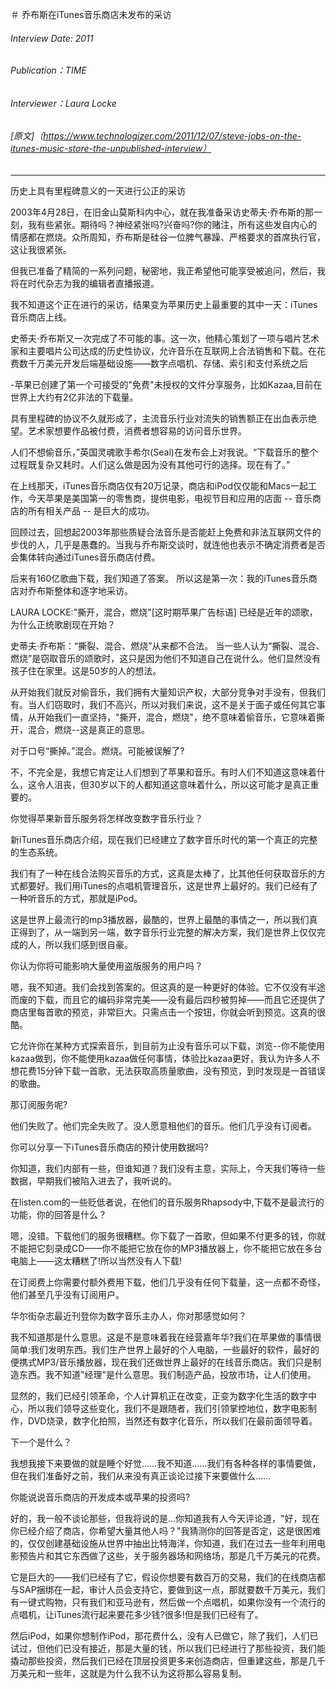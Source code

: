 ＃ 乔布斯在iTunes音乐商店未发布的采访

###### Interview Date: 2011
###### Publication：TIME
###### Interviewer：Laura Locke
###### [原文]（https://www.technologizer.com/2011/12/07/steve-jobs-on-the-itunes-music-store-the-unpublished-interview）
---

历史上具有里程碑意义的一天进行公正的采访

2003年4月28日，在旧金山莫斯科内中心，就在我准备采访史蒂夫·乔布斯的那一刻，我有些紧张。期待吗？神经紧张吗?兴奋吗?你的赌注，所有这些发自内心的情感都在燃烧。众所周知，乔布斯是硅谷一位脾气暴躁、严格要求的首席执行官，这让我很紧张。

但我已准备了精简的一系列问题，秘密地，我正希望他可能享受被追问，然后，我将在时代杂志为我的编辑者直播报道。

我不知道这个正在进行的采访，结果变为苹果历史上最重要的其中一天：iTunes音乐商店上线。

史蒂夫·乔布斯又一次完成了不可能的事。这一次，他精心策划了一项与唱片艺术家和主要唱片公司达成的历史性协议，允许音乐在互联网上合法销售和下载。在花费数千万美元开发后端基础设施——数字点唱机、存储、索引和支付系统之后


-苹果已创建了第一个可接受的"免费"未授权的文件分享服务，比如Kazaa,目前在世界上大约有2亿非法的下载量。

具有里程碑的协议不久就形成了，主流音乐行业对流失的销售额正在出血表示绝望。艺术家想要作品被付费，消费者想容易的访问音乐世界。


人们不想偷音乐，”英国灵魂歌手希尔(Seal)在发布会上对我说。“下载音乐的整个过程既复杂又耗时。人们这么做是因为没有其他可行的选择。现在有了。”

在上线那天，iTunes音乐商店仅有20万记录，商店和iPod仅仅能和Macs一起工作，今天苹果是美国第一的零售商，提供电影，电视节目和应用的店面 -- 音乐商店的所有相关产品 -- 是巨大的成功。


回顾过去，回想起2003年那些质疑合法音乐是否能赶上免费和非法互联网文件的步伐的人，几乎是愚蠢的。当我与乔布斯交谈时，就连他也表示不确定消费者是否会集体转向通过iTunes音乐商店付费。

后来有160亿歌曲下载，我们知道了答案。
所以这是第一次：我的iTunes音乐商店对乔布斯整体和逐字地采访。

LAURA LOCKE:"撕开，混合，燃烧"[这时期苹果广告标语] 已经是近年的颂歌，为什么正统歌剧现在开始？

史蒂夫·乔布斯：“撕裂、混合、燃烧”从来都不合法。
当一些人认为“撕裂、混合、燃烧”是窃取音乐的颂歌时，这只是因为他们不知道自己在说什么。他们显然没有孩子住在家里。这是50岁的人的想法。

从开始我们就反对偷音乐，我们拥有大量知识产权，大部分竞争对手没有，但我们有。当人们窃取时，我们不高兴，所以对我们来说，这不是关于面子或任何其它事情，从开始我们一直坚持，"撕开，混合，燃烧"，绝不意味着偷音乐，它意味着撕开，混合，燃烧--这是真正的意思。

对于口号“撕掉。”混合。燃烧。可能被误解了?

不，不完全是，我想它肯定让人们想到了苹果和音乐。有时人们不知道这意味着什么，这令人沮丧，但30岁以下的人都知道这意味着什么，所以这可能才是真正重要的。

你觉得苹果新音乐服务将怎样改变数字音乐行业？

新iTunes音乐商店介绍，现在我们已经建立了数字音乐时代的第一个真正的完整的生态系统。

我们有了一种在线合法购买音乐的方式，这真是太棒了，比其他任何获取音乐的方式都要好。我们用iTunes的点唱机管理音乐，这是世界上最好的。我们已经有了一种听音乐的方式，那就是iPod。


这是世界上最流行的mp3播放器，最酷的，世界上最酷的事情之一，所以我们真正得到了，从一端到另一端，数字音乐行业完整的解决方案，我们是世界上仅仅完成的人，所以我们感到很自豪。

你认为你将可能影响大量使用盗版服务的用户吗？

嗯，我不知道。我们会找到答案的。但这真的是一种更好的体验。它不仅没有半途而废的下载，而且它的编码非常完美——没有最后四秒被剪掉——而且它还提供了商店里每首歌的预览，非常巨大。只需点击一个按钮，你就会听到预览。这真的很酷。

它允许你在某种方式探索音乐，到目前为止没有音乐可以下载，浏览--你不能使用kazaa做到，你不能使用kazaa做任何事情，体验比kazaa更好，我认为许多人不想花费15分钟下载一首歌，无法获取高质量歌曲，没有预览，到时发现是一首错误的歌曲。

那订阅服务呢?

他们失败了。他们完全失败了。没人愿意租他们的音乐。他们几乎没有订阅者。

你可以分享一下iTunes音乐商店的预计使用数据吗?

你知道，我们内部有一些，但谁知道？我们没有主意，实际上，今天我们等待一些数据，早期我们被陷入进去了，我听说的。

在listen.com的一些贬低者说，在他们的音乐服务Rhapsody中,下载不是最流行的功能，你的回答是什么？

嗯，没错。下载他们的服务很糟糕。你下载了一首歌，但如果不付更多的钱，你就不能把它刻录成CD——你不能把它放在你的MP3播放器上，你不能把它放在多台电脑上——这太糟糕了!所以当然没有人下载!

在订阅费上你需要付额外费用下载，他们几乎没有任何下载量，这一点都不奇怪，他们甚至几乎没有订阅用户。

华尔街杂志最近刊登你为数字音乐主办人，你对那感觉如何？

我不知道那是什么意思。这是不是意味着我在经营嘉年华?我们在苹果做的事情很简单:我们发明东西。我们生产世界上最好的个人电脑，一些最好的软件，最好的便携式MP3/音乐播放器，现在我们还做世界上最好的在线音乐商店。我们只是制造东西。我不知道"经理"是什么意思。我们制造产品，投放市场，让人们使用。

显然的，我们已经引领革命，个人计算机正在改变，正变为数字化生活的数字中心，所以我们领导这些变化，我们不是跟随者，我们引领掌控地位，数字电影制作，DVD烧录，数字化拍照，当然还有数字化音乐，所以我们在最前面领导着。

下一个是什么？

我想我接下来要做的就是睡个好觉……我不知道……我们有各种各样的事情要做，但在我们准备好之前，我们从来没有真正谈论过接下来要做什么……

你能说说音乐商店的开发成本或苹果的投资吗?

好的，我一般不谈论那些，但我将说的是...你知道我有人今天评论道，"好，现在你已经介绍了商店，你希望大量其他人吗？"我猜测你的回答是否定，这是很困难的，仅仅创建基础设施从世界中抽出比特海洋，你知道，我们在过去一些年利用电影预告片和其它东西做了这些，关于服务器场和网络场，那是几千万美元的花费。

它是巨大的——我们已经有了它，假设你想要有数百万的交易，我们的在线商店都与SAP捆绑在一起，审计人员会支持它，要做到这一点，那就要数千万美元，我们有一键式购物，只有我们和亚马逊有，然后做一个点唱机，如果你没有一个流行的点唱机，让iTunes流行起来要花多少钱?很多!但是我们已经有了。

然后iPod，如果你想制作iPod，那花费什么，没有人已做它，除了我们，人们已试过，但他们已没有接近，那是大量的钱，所以我们已经进行了那些投资，我们能撬动那些投资，然后我们已经在顶层投资更多来创造商店，但重建这些，那是几千万美元和一些年，这就是为什么我不认为这将那么容易复制。
































